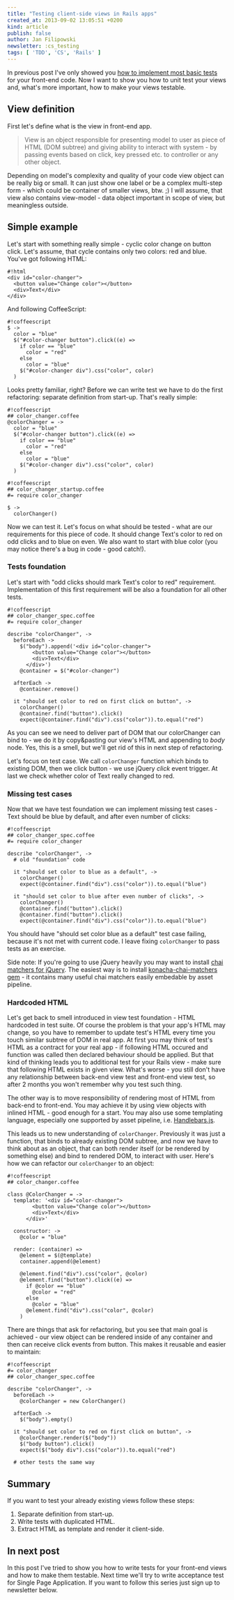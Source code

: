 ```yaml
---
title: "Testing client-side views in Rails apps"
created_at: 2013-09-02 13:05:51 +0200
kind: article
publish: false
author: Jan Filipowski
newsletter: :cs_testing
tags: [ 'TDD', 'CS', 'Rails' ]
---
```


In previous post I've only showed you [how to implement most basic tests](http://blog.arkency.com/2013/07/coffeescript-tests-for-rails-apps/) for your front-end code. Now I want to show you how to unit test your views and, what's more important, how to make your views testable.

<!-- more -->

## View definition

First let's define what is the view in front-end app.

> View is an object responsible for presenting model to user as piece of HTML (DOM subtree) and giving ability to interact with system - by passing events based on click, key pressed etc. to controller or any other object.

Depending on model's complexity and quality of your code view object can be really big or small. It can just show one label or be a complex multi-step form - which could be container of smaller views, btw. ;) I will assume, that view also contains view-model - data object important in scope of view, but meaningless outside.

## Simple example

Let's start with something really simple - cyclic color change on button click. Let's assume, that cycle contains only two colors: red and blue. You've got following HTML:

```
#!html
<div id="color-changer">
  <button value="Change color"></button>
  <div>Text</div>
</div>
```

And following CoffeeScript:

```
#!coffeescript
$ ->
  color = "blue"
  $("#color-changer button").click((e) =>
    if color == "blue"
      color = "red"
    else
      color = "blue"
    $("#color-changer div").css("color", color)
  )
```

Looks pretty familiar, right? Before we can write test we have to do the first refactoring: separate definition from start-up. That's really simple:

```
#!coffeescript
## color_changer.coffee
@colorChanger = ->
  color = "blue"
  $("#color-changer button").click((e) =>
    if color == "blue"
      color = "red"
    else
      color = "blue"
    $("#color-changer div").css("color", color)
  )
```

```
#!coffeescript
## color_changer_startup.coffee
#= require color_changer

$ ->
  colorChanger()
```

Now we can test it. Let's focus on what should be tested - what are our requirements for this piece of code. It should change Text's color to red on odd clicks and to blue on even. We also want to start with blue color (you may notice there's a bug in code - good catch!).

### Tests foundation

Let's start with "odd clicks should mark Text's color to red" requirement. Implementation of this first requirement will be also a foundation for all other tests.

```
#!coffeescript
## color_changer_spec.coffee
#= require color_changer

describe "colorChanger", ->
  beforeEach ->
    $("body").append('<div id="color-changer">
        <button value="Change color"></button>
        <div>Text</div>
      </div>')
    @container = $("#color-changer")

  afterEach ->
    @container.remove()

  it "should set color to red on first click on button", ->
    colorChanger()
    @container.find("button").click()
    expect(@container.find("div").css("color")).to.equal("red")
```

As you can see we need to deliver part of DOM that our colorChanger can bind to - we do it by copy&pasting our view's HTML and appending to *body* node. Yes, this is a smell, but we'll get rid of this in next step of refactoring.

Let's focus on test case. We call ```colorChanger``` function which binds to existing DOM, then we click button - we use jQuery *click* event trigger. At last we check whether color of Text really changed to red.

### Missing test cases

Now that we have test foundation we can implement missing test cases - Text should be blue by default, and after even number of clicks:

```
#!coffeescript
## color_changer_spec.coffee
#= require color_changer

describe "colorChanger", ->
  # old "foundation" code

  it "should set color to blue as a default", ->
    colorChanger()
    expect(@container.find("div").css("color")).to.equal("blue")

  it "should set color to blue after even number of clicks", ->
    colorChanger()
    @container.find("button").click()
    @container.find("button").click()
    expect(@container.find("div").css("color")).to.equal("blue")
```

You should have "should set color blue as a default" test case failing, because it's not met with current code. I leave fixing ```colorChanger``` to pass tests as an exercise.

Side note: If you're going to use jQuery heavily you may want to install [chai matchers for jQuery](https://github.com/chaijs/chai-jquery). The easiest way is to install [konacha-chai-matchers gem](https://github.com/matthijsgroen/konacha-chai-matchers) - it contains many useful chai matchers easily embedable by asset pipeline.

### Hardcoded HTML

Let's get back to smell introduced in view test foundation - HTML hardcoded in test suite. Of course the problem is that your app's HTML may change, so you have to remember to update test's HTML every time you touch similar subtree of DOM in real app. At first you may think of test's HTML as a contract for your real app - if following HTML occured and function was called then declared behaviour should be applied. But that kind of thinking leads you to additional test for your Rails view - make sure that following HTML exists in given view. What's worse - you still don't have any relationship between back-end view test and front-end view test, so after 2 months you won't remember why you test such thing.

The other way is to move responsibility of rendering most of HTML from back-end to front-end. You may achieve it by using view objects with inlined HTML - good enough for a start. You may also use some templating language, especially one supported by asset pipeline, i.e. [Handlebars.js](http://handlebarsjs.com/).

This leads us to new understanding of ```colorChanger```. Previously it was just a function, that binds to already existing DOM subtree, and now we have to think about as an object, that can both render itself (or be rendered by something else) and bind to rendered DOM, to interact with user. Here's how we can refactor our ```colorChanger``` to an object:

```
#!coffeescript
## color_changer.coffee

class @ColorChanger = ->
  template: '<div id="color-changer">
        <button value="Change color"></button>
        <div>Text</div>
      </div>'

  constructor: ->
    @color = "blue"

  render: (container) =>
    @element = $(@template)
    container.append(@element)

    @element.find("div").css("color", @color)
    @element.find("button").click((e) =>
      if @color == "blue"
        @color = "red"
      else
        @color = "blue"
      @element.find("div").css("color", @color)
    )
```

There are things that ask for refactoring, but you see that main goal is achieved - our view object can be rendered inside of any container and then can receive click events from button. This makes it reusable and easier to maintain:

```
#!coffeescript
#= color_changer
## color_changer_spec.coffee

describe "colorChanger", ->
  beforeEach ->
    @colorChanger = new ColorChanger()

  afterEach ->
    $("body").empty()

  it "should set color to red on first click on button", ->
    @colorChanger.render($("body"))
    $("body button").click()
    expect($("body div").css("color")).to.equal("red")

  # other tests the same way
```

## Summary

If you want to test your already existing views follow these steps:

1. Separate definition from start-up.
2. Write tests with duplicated HTML.
3. Extract HTML as template and render it client-side.

## In next post

In this post I've tried to show you how to write tests for your front-end views and how to make them testable. Next time we'll try to write acceptance test for Single Page Application. If you want to follow this series just sign up to newsletter below.
